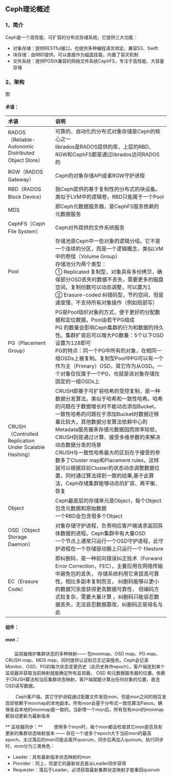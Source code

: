 ## Ceph理论概述

### 1、简介
Ceph是一个高性能、可扩容的分布式存储系统，它提供三大功能：
- 对象存储：提供RESTful接口，也提供多种编程语言绑定。兼容S3、Swift
- 块存储：由RBD提供，可以直接作为磁盘挂载，内置了容灾机制
- 文件系统：提供POSIX兼容的网络文件系统CephFS，专注于高性能、大容量存储

### 2、架构

图




#### 术语：

| 术语 | 说明 | 
| :- | :- | 
| RADOS（Reliable-Autonomic Distributed Object Store） | 可靠的、自动化的分布式对象存储是Ceph的核心之一<br>librados是RADOS提供的库，上层的RBD、RGW和CephFS都是通过librados访问RADOS的 | 
|RGW（RADOS Gateway）|Ceph的对象存储API或者RGW守护进程|
|RBD（RADOS Block Device）|指Ceph提供的基于复制性的分布式的块设备。类似于LVM中的逻辑卷，RBD只能属于一个Pool
|MDS|即Ceph元数据服务器，是CephFS服务依赖的元数据服务|
|CephFS（Ceph File System）|Ceph对外提供的文件系统服务|
|Pool|存储池是Ceph中一些对象的逻辑分组。它不是一个连续的分区，而是一个逻辑概念，类似LVM中的卷组（Volume Group）<br> 存储池分为两个类型：<br> ① Replicated 复制型，对象具有多份拷贝，确保部分OSD丢失时数据不丢失，需要更多的磁盘空间。复制份数可以动态调整，可以置为1 <br> ② Erasure-coded 纠错码型，节约空间，但是速度慢，不支持所有对象操作（例如局部写）|
|PG（Placement Group）|PG是Pool组织对象的方式，便于更好的分配数据和定位数据，Pool由若干PG组成 <br> PG 的数量会影响Ceph集群的行为和数据的持久性。集群扩容后可以增大PG数量：5个以下OSD设置为128即可 <br> PG的特点：同一个PG中所有的对象，在相同一组OSDs上被复制。复制型Pool中PG可以有一个作为主（Primary）OSD，其它作为从OSD。一个对象仅仅属于一个PG，也就是说对象存储在固定的一组OSDs上|
|CRUSH（Controlled Replication Under Scalable Hashing）|CRUSH即基于可扩容哈希的受控复制，是一种数据分发算法，类似于哈希和一致性哈希。哈希的问题在于数据增长时不能动态添加Bucket，一致性哈希的问题在于添加Bucket时数据迁移量比较大，其他数据分发算法依赖中心的Metadata服务器来存储元数据因而效率较低，CRUSH则是通过计算、接受多维参数的来解决动态数据分发的场景<br> CRUSH与一致性哈希最大的区别在于接受的参数多了Cluster map和Placement rules，这样就可以根据目前Cluster的状态动态调整数据位置，同时通过算法得到一致的结果,基于此算法，Ceph存储集群能够动态的扩容、再平衡、恢复|
|Object|Ceph最底层的存储单元是Object，每个Object包含元数据和原始数据 <br> 一个RBD会包含很多个Object|
|OSD（Object Storage Daemon）|对象存储守护进程，负责响应客户端请求返回具体数据的进程。Ceph集群中有大量OSD <br> 一个节点上通常只运行一个OSD守护进程，此守护进程在一个存储驱动器上只运行一个 filestore|
|EC（Erasure Code）|即纠删码，是一种前向错误纠正技术（Forward Error Correction，FEC），主要应用在网络传输中避免包的丢失， 存储系统利用它来提高可靠性。相比多副本复制而言， 纠删码能够以更小的数据冗余度获得更高数据可靠性， 但编码方式较复杂，需要大量计算 。纠删码只能容忍数据丢失，无法容忍数据篡改，纠删码正是得名与此|

#### 组件：

##### mon：
&emsp;&emsp;监视器维护集群状态的多种映射—— 包monmap、OSD map、PG map、CRUSH map、MDS map，同时提供认证和日志记录服务。Ceph会记录Monitor、OSD、PG的每次状态变更历史（此历史称作epoch）。客户端连到单个监视器并获取当前映射就能确定所有监视器、 OSD 和元数据服务器的位置。依赖于CRUSH算法和当前集群状态映射，客户端就能计算出任何对象的位置，直连OSD读写数据。

&emsp;&emsp; Ceph客户端、其它守护进程通过配置文件发现mon，但是mon之间的相互发现却依赖于monmap的本地副本。所有mon会基于分布式一致性算法Paxos，确保各自本地的monmap是一致的，当新增一个mon后，所有现有mon的monmap都自动更新为最新版本

** 监视器同步：**
&emsp;&emsp; 使用多个mon时，每个mon都会检查其它mon是否具有更新的集群状态映射版本 —— 存在一个或多个epoch大于当前mon的最高epoch。太过落后的mon可能会离开quorum，同步后再加入quorum。执行同步时，mon分为三类角色：
- Leader：具有最新版本状态映射的mon
- Provider：同上，但是它的最新状态是从Leader同步获得
- Requester：落后于Leader，必须获取最新集群状态映射才能重回quorum